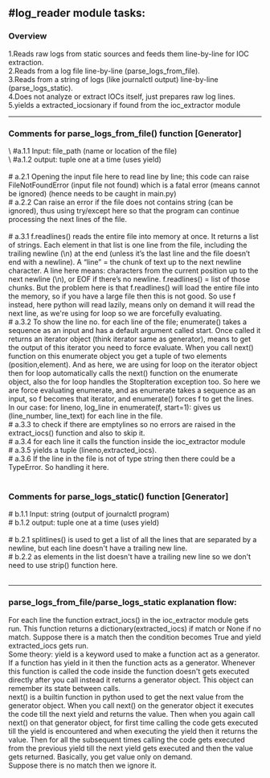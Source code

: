 #log_reader module tasks:<br>
---

### Overview
1.Reads raw logs from static sources and feeds them line-by-line for IOC extraction.<br>
2.Reads from a log file line-by-line (parse_logs_from_file).<br>
3.Reads from a string of logs (like journalctl output) line-by-line (parse_logs_static).<br>
4.Does not analyze or extract IOCs itself, just prepares raw log lines.<br>
5.yields a extracted_iocsionary if found from the ioc_extractor module<br>

---

### Comments for parse_logs_from_file() function \[Generator\]<br>
\ #a.1.1 Input: file_path (name or location of the file)<br>
\ #a.1.2 output: tuple one at a time (uses yield)<br><br>
\# a.2.1 Opening the input file here to read line by line; this code can raise FileNotFoundError (input file not found) which is a fatal error (means cannot be ignored) (hence needs to be caught in main.py)<br>
\# a.2.2 Can raise an error if the file does not contains string (can be ignored), thus using try/except here so that the program can continue processing the next lines of the file.<br><br>
\# a.3.1 f.readlines() reads the entire file into memory at once. It returns a list of strings. Each element in that list is one line from the file, including the trailing newline (\n) at the end (unless it’s the last line and the file doesn’t end with a newline). A “line” = the chunk of text up to the next newline character. A line here means: characters from the current position up to the next newline (\n), or EOF if there’s no newline. f.readlines() = list of those chunks. But the problem here is that f.readlines() will load the entire file into the memory, so if you have a large file then this is not good. So use f instead, here python will read lazily, means only on demand it will read the next line, as we're using for loop so we are forcefully evaluating.<br>
\# a.3.2 To show the line no. for each line of the file; enumerate() takes a sequence as an input and has a default argument called start. Once called it returns an iterator object (think iterator same as generator), means to get the output of this iterator you need to force evaluate. When you call next() function on this enumerate object you get a tuple of two elements (position,element). And as here, we are using for loop on the iterator object then for loop automatically calls the next() function on the enumerate object, also the for loop handles the StopIteration exception too. So here we are force evaluating enumerate, and as enumerate takes a sequence as an input, so f becomes that iterator, and enumerate() forces f to get the lines. In our case: for lineno, log_line in enumerate(f, start=1): gives us (line_number, line_text) for each line in the file.<br>
\# a.3.3 to check if there are emptylines so no errors are raised in the extract_iocs() function and also to skip it.<br>
\# a.3.4 for each line it calls the function inside the ioc_extractor module<br>
\# a.3.5 yields a tuple (lineno,extracted_iocs).<br>
\# a.3.6 If the line in the file is not of type string then there could be a TypeError. So handling it here.<br><br>


### Comments for parse_logs_static() function \[Generator\]<br>
\# b.1.1 Input: string (output of journalctl program) <br>
\# b.1.2 output: tuple one at a time (uses yield)<br><br>
\# b.2.1 splitlines() is used to get a list of all the lines that are separated by a newline, but each line doesn't have a trailing new line.<br>
\# b.2.2 as elements in the list doesn't have a trailing new line so we don't need to use strip() function here.<br><br>


---
### parse_logs_from_file/parse_logs_static explanation flow: 
For each line the function extract_iocs() in the ioc_extractor module gets run. This function returns a dictionary(extracted_iocs) if match or 
None if no match. Suppose there is a match then the condition becomes True and yield extracted_iocs gets run.<br>
Some theory: yield is a keyword used to make a function act as a generator. If a function has yield in it then the function 
acts as a generator. Whenever this function is called the code inside the function doesn't gets executed directly after you call 
instead it returns a generator object. This object can remember its state between calls.<br>
next() is a builtin function in python used to get the next value from the generator object. When you call next() on the generator object
it executes the code till the next yield and returns the value. Then when you again call next() on that generator object, for first time calling the code gets executed till the yield is encountered and when executing the yield then it returns the value. Then for all the subsequent times calling the code gets executed from the previous yield till the next yield gets executed and then the value gets returned. Basically, you get value only on demand.<br>
Suppose there is no match then we ignore it.
